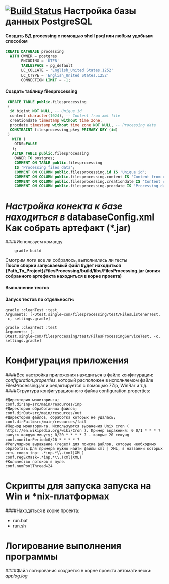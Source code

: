 [![Build Status](https://travis-ci.org/mrFixener/FilesProcessing.svg?branch=master)](https://travis-ci.org/mrFixener/FilesProcessing)
Настройка базы данных PostgreSQL
==================
#### Создать БД processing с помощью shell psql или любым удобным способом

```sql 
CREATE DATABASE processing
  WITH OWNER = postgres
       ENCODING = 'UTF8'
       TABLESPACE = pg_default
       LC_COLLATE = 'English_United States.1252'
       LC_CTYPE = 'English_United States.1252'
       CONNECTION LIMIT = -1;
```
#### Создать таблицу filesprocessing      
```sql
 CREATE TABLE public.filesprocessing
 (
  id bigint NOT NULL, -- Unique id
  content character(1024), -- Content from xml file
  creationdate timestamp without time zone,
  procdate timestamp without time zone NOT NULL, -- Processing date
  CONSTRAINT filesprocessing_pkey PRIMARY KEY (id)
 )
   WITH (
    OIDS=FALSE
   );
   ALTER TABLE public.filesprocessing
    OWNER TO postgres;
    COMMENT ON TABLE public.filesprocessing
    IS 'Processing files data';
    COMMENT ON COLUMN public.filesprocessing.id IS 'Unique id';
    COMMENT ON COLUMN public.filesprocessing.content IS 'Content from xml file';
    COMMENT ON COLUMN public.filesprocessing.creationdate IS 'Content creation date';
    COMMENT ON COLUMN public.filesprocessing.procdate IS 'Processing date';
```
*Настройка конекта к базе находиться в*  **databaseConfig.xml** 
Как собрать артефакт (*.jar)
================
####Используем команду 
```shell
    gradle build
```
Смотрим логи все ли собралось, выполнились ли тесты
<br>
<b>После сборки запускаемый файл будет находиться {Path_To_Project}/FilesProcessing/build/libs/FilesProcessing.jar (копия собранного артефакта находиться в корне проекта)</b>
#### Выполнение тестов
#### Запуск тестов по отдельности:
```shell
gradle :cleanTest :test
Arguments: [-Dtest.single=com/filesprocessing/test/FilesListenerTest, -c, settings.gradle]

gradle :cleanTest :test
Arguments: [-Dtest.single=com/filesprocessing/test/FilesProcessingServiceTest, -c, settings.gradle]
```
Конфигурация приложения
================
####Все настройка приложения находиться в файле конфигурации: *configuration.properties*, который расположен в исполняемом файле FilesProcessing.jar и редактируется с помощью 7Zip, WinRar и т.д.
####Структура конфигурационного файла configuration.properties:
```properties
#Директория мониторинга;
conf.dirInp=src/main/resources/inp
#Директория обработанных файлов;
conf.dirOut=src/main/resources/out
#Директория файлов, обработка которых не удалась;
conf.dirFail=src/main/resources/fail
#Период мониторинга. Используются выражения Unix cron ( https://en.wikipedia.org/wiki/Cron ). Пример выражения: 0 0/1 * * * ?  запуск каждую минуту; 0/20 * * * * ? - каждые 20 секунд
conf.monitorPeriod=0/20 * * * * ? 
#Регулярное выражение (regex) для поиска файлов, которые необходимо обработать.Для примера нужно найти файлы xml | XML, в названии которых есть слово inp: .*inp.*\\.(xml|XML)
conf.regExMask=.*inp.*\\.(xml|XML)
#Количество потоков в пуле. 
conf.numPoolThread=24
```
Скрипты для запуска запуска на Win и *nix-платформах
================
####Находяться в корне проекта:
- run.bat
- run.sh

Логирование выполнения программы
================
####Файл логирования создается  в корне проекта автоматически:
*applog.log*

